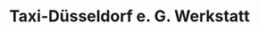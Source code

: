 ---
title: "Taxi-Düsseldorf e. G. Werkstatt"
url: /duesseldorf/taxi-duesseldorf-e-g-werkstatt-koelner-strasse/
shop: Autowerkstatt
---